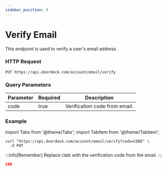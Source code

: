 ```yaml
---
sidebar_position: 9
---
```


# Verify Email

This endpoint is used to verify a user's email address.

### HTTP Request
`PUT https://api.doordeck.com/account/email/verify`

### Query Parameters

| Parameter | Required | Description                   |
|-----------|----------|-------------------------------|
| code      | true     | Verification code from email. |

### Example

import Tabs from '@theme/Tabs';
import TabItem from '@theme/TabItem';

<Tabs>
<TabItem value="request" label="Request">

```shell showLineNumbers title="CURL"
curl "https://api.doordeck.com/account/email/verify?code=CODE" \
  -X PUT
```

:::info[Remember]
Replace `CODE` with the verification code from the email.
:::

</TabItem>
<TabItem value="response" label="Response">

```json showLineNumbers title="HTTP CODE"
200
```

</TabItem>
</Tabs>
